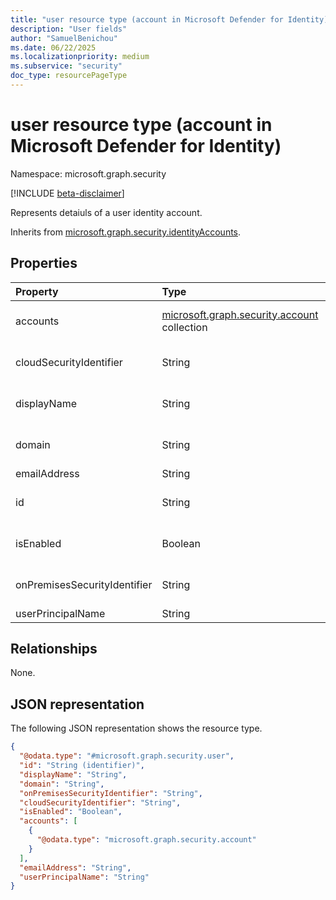 ```yaml
---
title: "user resource type (account in Microsoft Defender for Identity)"
description: "User fields"
author: "SamuelBenichou"
ms.date: 06/22/2025
ms.localizationpriority: medium
ms.subservice: "security"
doc_type: resourcePageType
---
```


# user resource type (account in Microsoft Defender for Identity)

Namespace: microsoft.graph.security

[!INCLUDE [beta-disclaimer](../../includes/beta-disclaimer.md)]

Represents detaiuls of a user identity account.

Inherits from [microsoft.graph.security.identityAccounts](../resources/security-identityaccounts.md).

## Properties
|Property|Type| Description                                                                                                                                                                    |
|:---|:---|:-------------------------------------------------------------------------------------------------------------------------------------------------------------------------------|
|accounts|[microsoft.graph.security.account](../resources/security-account.md) collection| Collection of accounts of the identity in different identity providers. Inherited from [microsoft.graph.security.identityAccounts](../resources/security-identityaccounts.md). |
|cloudSecurityIdentifier|String| The cloud security identifier of the identity account. Inherited from [microsoft.graph.security.identityAccounts](../resources/security-identityaccounts.md).                  |
|displayName|String| The display name of the identity account. Inherited from [microsoft.graph.security.identityAccounts](../resources/security-identityaccounts.md).                               |
|domain|String| The domain name of the identity account. Inherited from [microsoft.graph.security.identityAccounts](../resources/security-identityaccounts.md).                                |
|emailAddress|String| Email address of the user.                                                                                                                                                     |
|id|String| Unique identifier to represent the identity account. Inherited from [microsoft.graph.entity](../resources/entity.md). Inherits from [entity](../resources/entity.md)           |
|isEnabled|Boolean| Boolean indicating if the identity account is enabled. Inherited from [microsoft.graph.security.identityAccounts](../resources/security-identityaccounts.md).                  |
|onPremisesSecurityIdentifier|String| The on-premises security identifier of the identity account. Inherited from [microsoft.graph.security.identityAccounts](../resources/security-identityaccounts.md).            |
|userPrincipalName|String| The user principal name.                                                                                                                                                       |


## Relationships
None.

## JSON representation
The following JSON representation shows the resource type.
<!-- {
  "blockType": "resource",
  "keyProperty": "id",
  "@odata.type": "microsoft.graph.security.user",
  "baseType": "microsoft.graph.security.identityAccounts",
  "openType": false
}
-->
``` json
{
  "@odata.type": "#microsoft.graph.security.user",
  "id": "String (identifier)",
  "displayName": "String",
  "domain": "String",
  "onPremisesSecurityIdentifier": "String",
  "cloudSecurityIdentifier": "String",
  "isEnabled": "Boolean",
  "accounts": [
    {
      "@odata.type": "microsoft.graph.security.account"
    }
  ],
  "emailAddress": "String",
  "userPrincipalName": "String"
}
```
